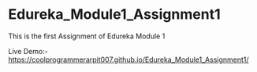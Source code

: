 # Edureka_Module1_Assignment1
This is the first Assignment of Edureka Module 1

Live Demo:- https://coolprogrammerarpit007.github.io/Edureka_Module1_Assignment1/
